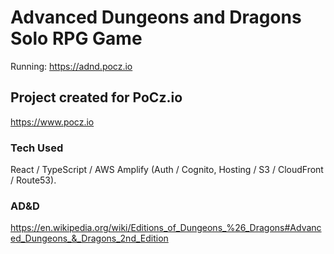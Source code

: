 # Advanced Dungeons and Dragons Solo RPG Game

Running: <https://adnd.pocz.io>

## Project created for PoCz.io

<https://www.pocz.io>

### Tech Used

React / TypeScript / AWS Amplify (Auth / Cognito, Hosting / S3 / CloudFront / Route53).

### AD&D

<https://en.wikipedia.org/wiki/Editions_of_Dungeons_%26_Dragons#Advanced_Dungeons_&_Dragons_2nd_Edition>